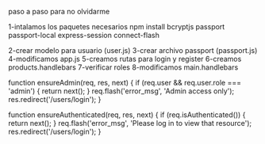 paso a paso para no olvidarme

1-intalamos los paquetes necesarios
npm install bcryptjs passport passport-local express-session connect-flash

2-crear modelo para usuario (user.js)
3-crear archivo passport (passport.js)
4-modificamos app.js 
5-creamos rutas para login y register
6-creamos products.handlebars
7-verificar roles
8-modificamos main.handlebars

function ensureAdmin(req, res, next) {
  if (req.user && req.user.role === 'admin') {
    return next();
  }
  req.flash('error_msg', 'Admin access only');
  res.redirect('/users/login');
}

function ensureAuthenticated(req, res, next) {
  if (req.isAuthenticated()) {
    return next();
  }
  req.flash('error_msg', 'Please log in to view that resource');
  res.redirect('/users/login');
}
